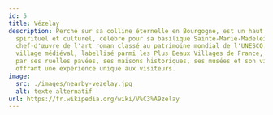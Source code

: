 ```yaml
---
id: 5
title: Vézelay
description: Perché sur sa colline éternelle en Bourgogne, est un haut lieu
  spirituel et culturel, célèbre pour sa basilique Sainte-Marie-Madeleine,
  chef-d'œuvre de l'art roman classé au patrimoine mondial de l'UNESCO. Ce
  village médiéval, labellisé parmi les Plus Beaux Villages de France, séduit
  par ses ruelles pavées, ses maisons historiques, ses musées et son vignoble,
  offrant une expérience unique aux visiteurs.
image:
  src: ./images/nearby-vezelay.jpg
  alt: texte alternatif
url: https://fr.wikipedia.org/wiki/V%C3%A9zelay
---
```

